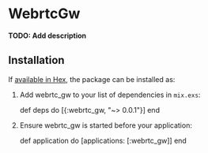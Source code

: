 # WebrtcGw

**TODO: Add description**

## Installation

If [available in Hex](https://hex.pm/docs/publish), the package can be installed as:

  1. Add webrtc_gw to your list of dependencies in `mix.exs`:

        def deps do
          [{:webrtc_gw, "~> 0.0.1"}]
        end

  2. Ensure webrtc_gw is started before your application:

        def application do
          [applications: [:webrtc_gw]]
        end
